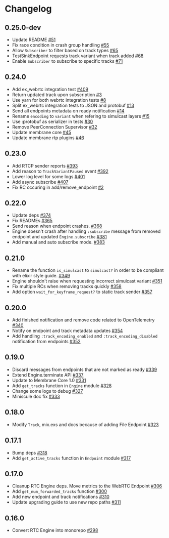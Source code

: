 # Changelog

## 0.25.0-dev
* Update README [#51](https://github.com/fishjam-cloud/membrane_rtc_engine/pull/51)
* Fix race condition in crash group handling [#55](https://github.com/fishjam-cloud/membrane_rtc_engine/pull/55)
* Allow `Subscriber` to filter based on track types [#65](https://github.com/fishjam-cloud/membrane_rtc_engine/pull/65)
* TestSinkEndpoint requests track variant when track added [#68](https://github.com/fishjam-cloud/membrane_rtc_engine/pull/68)
* Enable `Subscriber` to subscribe to specific tracks [#71](https://github.com/fishjam-cloud/membrane_rtc_engine/pull/71)

## 0.24.0
* Add ex_webrtc integration test [#409](https://github.com/fishjam-dev/membrane_rtc_engine/pull/409)
* Return updated track upon subscription [#3](https://github.com/fishjam-cloud/membrane_rtc_engine/pull/3)
* Use yarn for both webrtc integration tests [#8](https://github.com/fishjam-cloud/membrane_rtc_engine/pull/8)
* Split ex_webrtc integration tests to JSON and protobuf [#13](https://github.com/fishjam-cloud/membrane_rtc_engine/pull/13)
* Send all endpoints metadata on ready notification [#14](https://github.com/fishjam-cloud/membrane_rtc_engine/pull/14)
* Rename `encoding` to `variant` when refering to simulcast layers [#15](https://github.com/fishjam-cloud/membrane_rtc_engine/pull/15)
* Use :protobuf as serializer in tests [#30](https://github.com/fishjam-cloud/membrane_rtc_engine/pull/30)
* Remove PeerConnection Supervisor [#32](https://github.com/fishjam-cloud/membrane_rtc_engine/pull/32)  
* Update membrane core [#45](https://github.com/fishjam-cloud/membrane_rtc_engine/pull/45)
* Update membrane rtp plugins [#46](https://github.com/fishjam-cloud/membrane_rtc_engine/pull/46)

## 0.23.0
* Add RTCP sender reports [#393](https://github.com/fishjam-dev/membrane_rtc_engine/pull/393)
* Add reason to `TrackVariantPaused` event [#392](https://github.com/jellyfish-dev/membrane_rtc_engine/pull/392)
* Lower log level for some logs [#401](https://github.com/fishjam-dev/membrane_rtc_engine/pull/401)
* Add async subscribe [#407](https://github.com/fishjam-dev/membrane_rtc_engine/pull/407)
* Fix RC occuring in add/remove_endpoint [#2](https://github.com/fishjam-cloud/membrane_rtc_engine/pull/2)

## 0.22.0
* Update deps [#374](https://github.com/jellyfish-dev/membrane_rtc_engine/pull/374)
* Fix READMEs [#365](https://github.com/jellyfish-dev/membrane_rtc_engine/pull/365)
* Send reason when endpoint crashes. [#368](https://github.com/jellyfish-dev/membrane_rtc_engine/pull/368)
* Engine doesn't crash after handling `:subscribe` message from removed endpoint and updated `Engine.subscribe` [#381](https://github.com/jellyfish-dev/membrane_rtc_engine/pull/381)
* Add manual and auto subscribe mode. [#383](https://github.com/jellyfish-dev/membrane_rtc_engine/pull/383)

## 0.21.0
* Rename the function `is_simulcast` to `simulcast?` in order to be compliant with elixir style guide. [#349](https://github.com/jellyfish-dev/membrane_rtc_engine/pull/349)
* Engine shouldn't raise when requesting incorrect simulcast variant [#351](https://github.com/jellyfish-dev/membrane_rtc_engine/pull/351)
* Fix multiple RCs when removing tracks quickly [#358](https://github.com/jellyfish-dev/membrane_rtc_engine/pull/358)
* Add option `wait_for_keyframe_request?` to static track sender [#357](https://github.com/jellyfish-dev/membrane_rtc_engine/pull/357)

## 0.20.0
* Add finished notification and remove code related to OpenTelemetry [#340](https://github.com/jellyfish-dev/membrane_rtc_engine/pull/340)
* Notify on endpoint and track metadata updates [#354](https://github.com/jellyfish-dev/membrane_rtc_engine/pull/354)
* Add handling `:track_encoding_enabled` and `:track_encoding_disabled` notification from endpoints [#352](https://github.com/jellyfish-dev/membrane_rtc_engine/pull/352)

## 0.19.0
* Discard messages from endpoints that are not marked as ready [#339](https://github.com/jellyfish-dev/membrane_rtc_engine/pull/339)
* Extend Engine.terminate API [#337](https://github.com/jellyfish-dev/membrane_rtc_engine/pull/337)
* Update to Membrane Core 1.0 [#331](https://github.com/jellyfish-dev/membrane_rtc_engine/pull/331)
* Add `get_tracks` function in `Engine` module [#328](https://github.com/jellyfish-dev/membrane_rtc_engine/pull/328)
* Change some logs to debug [#327](https://github.com/jellyfish-dev/membrane_rtc_engine/pull/327)
* Miniscule doc fix [#333](https://github.com/jellyfish-dev/membrane_rtc_engine/pull/333)

## 0.18.0
* Modify `Track`, mix.exs and docs because of adding File Endpoint [#323](https://github.com/jellyfish-dev/membrane_rtc_engine/pull/323)

## 0.17.1
* Bump deps [#318](https://github.com/jellyfish-dev/membrane_rtc_engine/pull/318)
* Add `get_active_tracks` function in `Endpoint` module [#317](https://github.com/jellyfish-dev/membrane_rtc_engine/pull/317)

## 0.17.0
* Cleanup RTC Engine deps. Move metrics to the WebRTC Endpoint [#306](https://github.com/jellyfish-dev/membrane_rtc_engine/pull/306)
* Add `get_num_forwarded_tracks` function [#300](https://github.com/jellyfish-dev/membrane_rtc_engine/pull/300)
* Add new endpoint and track notifications [#310](https://github.com/jellyfish-dev/membrane_rtc_engine/pull/310)
* Update upgrading guide to use new repo paths [#311](https://github.com/jellyfish-dev/membrane_rtc_engine/pull/311)

## 0.16.0
* Convert RTC Engine into monorepo [#298](https://github.com/jellyfish-dev/membrane_rtc_engine/pull/298)
